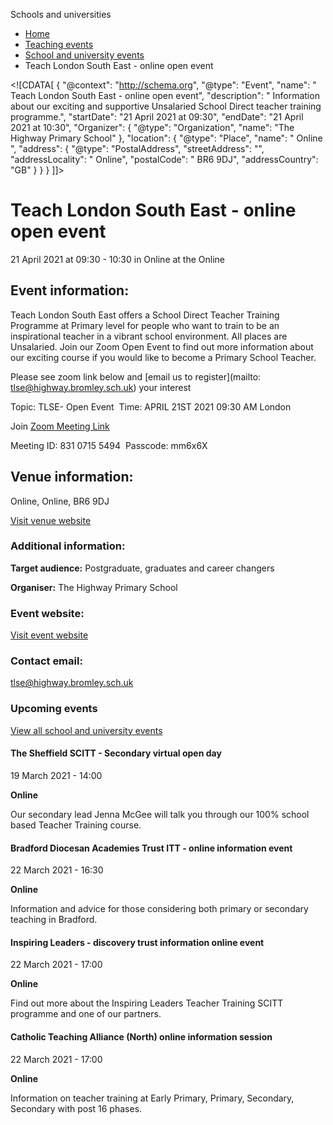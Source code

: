 Schools and universities

*   [Home](/)
*   [Teaching events](/teaching-events)
*   [School and university events](/teaching-events/training-provider-events)
*   Teach London South East - online open event

<!\[CDATA\[ { "@context": "http://schema.org", "@type": "Event", "name": " Teach London South East - online open event", "description": " Information about our exciting and supportive Unsalaried School Direct teacher training programme.", "startDate": "21 April 2021 at 09:30", "endDate": "21 April 2021 at 10:30", "Organizer": { "@type": "Organization", "name": "The Highway Primary School" }, "location": { "@type": "Place", "name": " Online ", "address": { "@type": "PostalAddress", "streetAddress": "", "addressLocality": " Online", "postalCode": " BR6 9DJ", "addressCountry": "GB" } } } \]\]>

Teach London South East - online open event
===========================================

21 April 2021 at 09:30 - 10:30 in Online at the Online

Event information:
------------------

Teach London South East offers a School Direct Teacher Training Programme at Primary level for people who want to train to be an inspirational teacher in a vibrant school environment. All places are Unsalaried. Join our Zoom Open Event to find out more information about our exciting course if you would like to become a Primary School Teacher.

Please see zoom link below and [email us to register](mailto: tlse@highway.bromley.sch.uk) your interest

Topic: TLSE- Open Event  Time: APRIL 21ST 2021 09:30 AM London  
  
Join [Zoom Meeting Link](https://us02web.zoom.us/j/83107155494?pwd=b0hJK0dyRkxxL2I0M2hQNExUTGNodz09)

Meeting ID: 831 0715 5494  Passcode: mm6x6X

Venue information:
------------------

Online, Online, BR6 9DJ

[Visit venue website](http://www.teachlondonsoutheast.co.uk/ "Online")

### Additional information:

**Target audience:** Postgraduate, graduates and career changers

**Organiser:** The Highway Primary School

### Event website:

[Visit event website](http://www.teachlondonsoutheast.co.uk/)

### Contact email:

[tlse@highway.bromley.sch.uk](mailto:tlse@highway.bromley.sch.uk)

### Upcoming events

[View all school and university events](/teaching-events/training-provider-events)

[](/teaching-events/training-provider-events/210319-the-sheffield-scitt-secondary-virtual-open-day)

#### The Sheffield SCITT - Secondary virtual open day

19 March 2021 - 14:00

**Online**

Our secondary lead Jenna McGee will talk you through our 100% school based Teacher Training course.

[](/teaching-events/training-provider-events/210322-bradford-diocesan-academies-trust-itt-online-information-event)

#### Bradford Diocesan Academies Trust ITT - online information event

22 March 2021 - 16:30

**Online**

Information and advice for those considering both primary or secondary teaching in Bradford.

[](/teaching-events/training-provider-events/210322-inspiring-leaders-discovery-trust-information-online-event)

#### Inspiring Leaders - discovery trust information online event

22 March 2021 - 17:00

**Online**

Find out more about the Inspiring Leaders Teacher Training SCITT programme and one of our partners.

[](/teaching-events/training-provider-events/210322-catholic-teaching-alliance-north-online-information-session)

#### Catholic Teaching Alliance (North) online information session

22 March 2021 - 17:00

**Online**

Information on teacher training at Early Primary, Primary, Secondary, Secondary with post 16 phases.